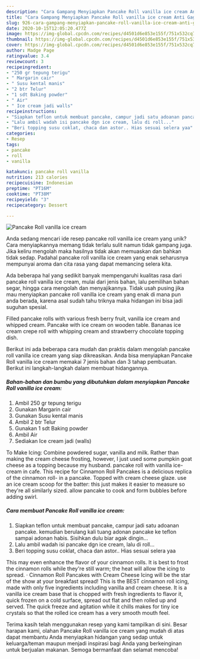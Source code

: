 ```yaml
---
description: "Cara Gampang Menyiapkan Pancake Roll vanilla ice cream Anti Gagal"
title: "Cara Gampang Menyiapkan Pancake Roll vanilla ice cream Anti Gagal"
slug: 926-cara-gampang-menyiapkan-pancake-roll-vanilla-ice-cream-anti-gagal
date: 2020-10-15T12:05:20.477Z
image: https://img-global.cpcdn.com/recipes/d4501d6e853e155f/751x532cq70/pancake-roll-vanilla-ice-cream-foto-resep-utama.jpg
thumbnail: https://img-global.cpcdn.com/recipes/d4501d6e853e155f/751x532cq70/pancake-roll-vanilla-ice-cream-foto-resep-utama.jpg
cover: https://img-global.cpcdn.com/recipes/d4501d6e853e155f/751x532cq70/pancake-roll-vanilla-ice-cream-foto-resep-utama.jpg
author: Madge Page
ratingvalue: 3.4
reviewcount: 3
recipeingredient:
- "250 gr tepung terigu"
- " Margarin cair"
- " Susu kental manis"
- "2 btr Telur"
- "1 sdt Baking powder"
- " Air"
- " Ice cream jadi walls"
recipeinstructions:
- "Siapkan teflon untuk membuat pancake, campur jadi satu adoanan pancake. kemudian berulang kali tuang adonan pancake ke teflon sampai adonan habis. Sisihkan dulu biar agak dingin..."
- "Lalu ambil wadah isi pancake dgn ice cream, lalu di roll..."
- "Beri topping susu coklat, chaca dan astor.. Hias sesuai selera yaa"
categories:
- Resep
tags:
- pancake
- roll
- vanilla

katakunci: pancake roll vanilla 
nutrition: 213 calories
recipecuisine: Indonesian
preptime: "PT16M"
cooktime: "PT38M"
recipeyield: "3"
recipecategory: Dessert

---
```



![Pancake Roll vanilla ice cream](https://img-global.cpcdn.com/recipes/d4501d6e853e155f/751x532cq70/pancake-roll-vanilla-ice-cream-foto-resep-utama.jpg)

Anda sedang mencari ide resep pancake roll vanilla ice cream yang unik? Cara menyiapkannya memang tidak terlalu sulit namun tidak gampang juga. Jika keliru mengolah maka hasilnya tidak akan memuaskan dan bahkan tidak sedap. Padahal pancake roll vanilla ice cream yang enak seharusnya mempunyai aroma dan cita rasa yang dapat memancing selera kita.

Ada beberapa hal yang sedikit banyak mempengaruhi kualitas rasa dari pancake roll vanilla ice cream, mulai dari jenis bahan, lalu pemilihan bahan segar, hingga cara mengolah dan menyajikannya. Tidak usah pusing jika mau menyiapkan pancake roll vanilla ice cream yang enak di mana pun anda berada, karena asal sudah tahu triknya maka hidangan ini bisa jadi suguhan spesial.

Filled pancake rolls with various fresh berry fruit, vanilla ice cream and whipped cream. Pancake with ice cream on wooden table. Bananas ice cream crepe roll with whipping cream and strawberry chocolate topping dish.


Berikut ini ada beberapa cara mudah dan praktis dalam mengolah pancake roll vanilla ice cream yang siap dikreasikan. Anda bisa menyiapkan Pancake Roll vanilla ice cream memakai 7 jenis bahan dan 3 tahap pembuatan. Berikut ini langkah-langkah dalam membuat hidangannya.

<!--inarticleads1-->

##### Bahan-bahan dan bumbu yang dibutuhkan dalam menyiapkan Pancake Roll vanilla ice cream:

1. Ambil 250 gr tepung terigu
1. Gunakan  Margarin cair
1. Gunakan  Susu kental manis
1. Ambil 2 btr Telur
1. Gunakan 1 sdt Baking powder
1. Ambil  Air
1. Sediakan  Ice cream jadi (walls)


To Make Icing: Combine powdered sugar, vanilla and milk. Rather than making the cream cheese frosting, however, I just used some pumpkin goat cheese as a topping because my husband. pancake roll with vanilla ice-cream in cafe. This recipe for Cinnamon Roll Pancakes is a delicious replica of the cinnamon roll- in a pancake. Topped with cream cheese glaze. use an ice cream scoop for the batter: this just makes it easier to measure so they&#39;re all similarly sized. allow pancake to cook and form bubbles before adding swirl. 

<!--inarticleads2-->

##### Cara membuat Pancake Roll vanilla ice cream:

1. Siapkan teflon untuk membuat pancake, campur jadi satu adoanan pancake. kemudian berulang kali tuang adonan pancake ke teflon sampai adonan habis. Sisihkan dulu biar agak dingin...
1. Lalu ambil wadah isi pancake dgn ice cream, lalu di roll...
1. Beri topping susu coklat, chaca dan astor.. Hias sesuai selera yaa


This may even enhance the flavor of your cinnamon rolls. It is best to frost the cinnamon rolls while they&#39;re still warm; the heat will allow the icing to spread. · Cinnamon Roll Pancakes with Cream Cheese Icing will be the star of the show at your breakfast spread! This is the BEST cinnamon roll icing, made with only five ingredients including vanilla and cream cheese. It is a vanilla ice cream base that is chopped with fresh ingredients to flavor it, quick frozen on a cold surface, spread out flat and then rolled up and served. The quick freeze and agitation while it chills makes for tiny ice crystals so that the rolled ice cream has a very smooth mouth feel. 

Terima kasih telah menggunakan resep yang kami tampilkan di sini. Besar harapan kami, olahan Pancake Roll vanilla ice cream yang mudah di atas dapat membantu Anda menyiapkan hidangan yang sedap untuk keluarga/teman maupun menjadi inspirasi bagi Anda yang berkeinginan untuk berjualan makanan. Semoga bermanfaat dan selamat mencoba!
